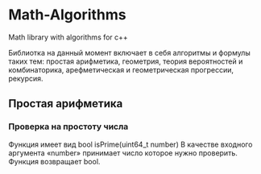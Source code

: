 # Math-Algorithms
Math library with algorithms for c++

Библиотка на данный момент включает в себя алгоритмы и формулы таких тем: простая арифметика, геометрия, теория вероятностей и комбинаторика, арефметическая и геометрическая прогрессии, рекурсия.


## Простая арифметика
### Проверка на простоту числа
Функция имеет вид bool isPrime(uint64_t number)
В качестве входного аргумента «number» принимает число которое нужно проверить. Функция возвращает bool.
 
